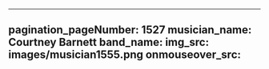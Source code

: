------
pagination_pageNumber: 1527
musician_name: Courtney Barnett
band_name: 
img_src: images/musician1555.png
onmouseover_src: 
------